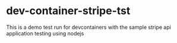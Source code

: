 # dev-container-stripe-tst
This is a demo test run for devcontainers with the sample stripe api application testing using nodejs

